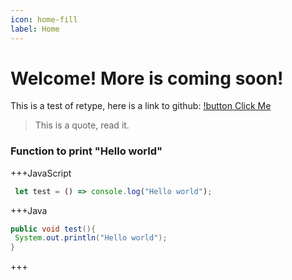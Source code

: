 ```yaml
---
icon: home-fill
label: Home
---
```


Welcome! More is coming soon! 
=============================

This is a test of retype, here is a link to github: [!button Click Me](https://github.com/KingRA24/KingRA24.github.io)

>This is a quote, read it.

### Function to print "Hello world"
+++JavaScript
```js # 
 let test = () => console.log("Hello world");
 ```
 +++Java
 ```java #
 public void test(){
  System.out.println("Hello world");
 }
 ```
 +++
